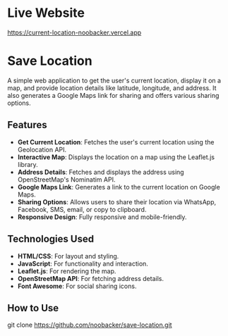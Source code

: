 # Live Website
https://current-location-noobacker.vercel.app

# Save Location

A simple web application to get the user's current location, display it on a map, and provide location details like latitude, longitude, and address. It also generates a Google Maps link for sharing and offers various sharing options.

## Features

- **Get Current Location**: Fetches the user's current location using the Geolocation API.
- **Interactive Map**: Displays the location on a map using the Leaflet.js library.
- **Address Details**: Fetches and displays the address using OpenStreetMap's Nominatim API.
- **Google Maps Link**: Generates a link to the current location on Google Maps.
- **Sharing Options**: Allows users to share their location via WhatsApp, Facebook, SMS, email, or copy to clipboard.
- **Responsive Design**: Fully responsive and mobile-friendly.

## Technologies Used

- **HTML/CSS**: For layout and styling.
- **JavaScript**: For functionality and interaction.
- **Leaflet.js**: For rendering the map.
- **OpenStreetMap API**: For fetching address details.
- **Font Awesome**: For social sharing icons.

## How to Use

   git clone https://github.com/noobacker/save-location.git

